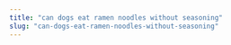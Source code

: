 ```yaml
---
title: "can dogs eat ramen noodles without seasoning"
slug: "can-dogs-eat-ramen-noodles-without-seasoning"
---
```


